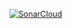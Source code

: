 [![SonarCloud](https://github.com/diaristando/code-base/actions/workflows/sonarcloud.yml/badge.svg?branch=master)](https://github.com/diaristando/code-base/actions/workflows/sonarcloud.yml)
